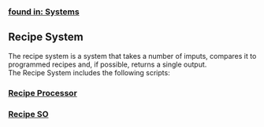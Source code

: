 ### [found in: Systems](https://github.com/Sad-AI-dev/dev-kit_Package/blob/main/Documentation/SubPages/Systems.md)
## Recipe System
The recipe system is a system that takes a number of imputs, compares it to programmed recipes and, if possible, returns a single output.  
The Recipe System includes the following scripts:

### [Recipe Processor](https://github.com/Sad-AI-dev/dev-kit_Package/blob/main/Documentation/SubPages/Systems/RecipeSystem/RecipeProcessor.md)
### [Recipe SO](https://github.com/Sad-AI-dev/dev-kit_Package/blob/main/Documentation/SubPages/Systems/RecipeSystem/RecipeSO.md)